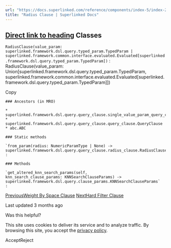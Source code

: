 ```yaml
---
url: "https://docs.superlinked.com/reference/components/index-5/index-2/radius_clause"
title: "Radius Clause | Superlinked Docs"
---
```


## [Direct link to heading](https://docs.superlinked.com/reference/components/index-5/index-2/radius_clause\#classes)    Classes

`RadiusClause(value_param: superlinked.framework.dsl.query.typed_param.TypedParam | superlinked.framework.common.interface.evaluated.Evaluated[superlinked.framework.dsl.query.typed_param.TypedParam])`
: RadiusClause(value\_param: Union\[superlinked.framework.dsl.query.typed\_param.TypedParam, superlinked.framework.common.interface.evaluated.Evaluated\[superlinked.framework.dsl.query.typed\_param.TypedParam\]\])

Copy

```inline-grid min-w-full grid-cols-[auto_1fr] [count-reset:line] print:whitespace-pre-wrap
### Ancestors (in MRO)

* superlinked.framework.dsl.query.query_clause.single_value_param_query_clause.SingleValueParamQueryClause
* superlinked.framework.dsl.query.query_clause.query_clause.QueryClause
* abc.ABC

### Static methods

`from_param(radius: NumericParamType | None) ‑> superlinked.framework.dsl.query.query_clause.radius_clause.RadiusClause`
:

### Methods

`get_altered_knn_search_params(self, knn_search_clause_params: KNNSearchClauseParams) ‑> superlinked.framework.dsl.query.clause_params.KNNSearchClauseParams`
:
```

[PreviousWeight By Space Clause](https://docs.superlinked.com/reference/components/index-5/index-2/weight_by_space_clause) [NextHard Filter Clause](https://docs.superlinked.com/reference/components/index-5/index-2/hard_filter_clause)

Last updated 3 months ago

Was this helpful?

This site uses cookies to deliver its service and to analyze traffic. By browsing this site, you accept the [privacy policy](https://superlinked.com/policies/privacy-policy).

AcceptReject